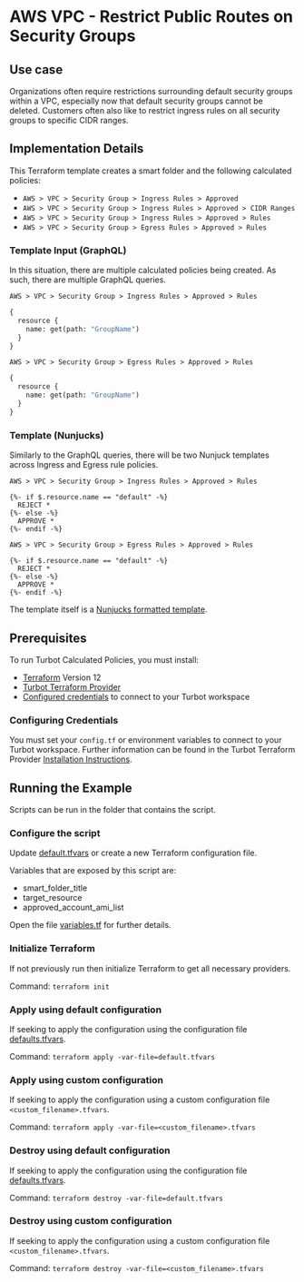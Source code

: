 # AWS VPC - Restrict Public Routes on Security Groups

## Use case

Organizations often require restrictions surrounding default security groups within a VPC, especially now that default security groups cannot be deleted. Customers
often also like to restrict ingress rules on all security groups to specific CIDR ranges.

## Implementation Details

This Terraform template creates a smart folder and the following calculated policies:

- `AWS > VPC > Security Group > Ingress Rules > Approved`
- `AWS > VPC > Security Group > Ingress Rules > Approved > CIDR Ranges`
- `AWS > VPC > Security Group > Ingress Rules > Approved > Rules`
- `AWS > VPC > Security Group > Egress Rules > Approved > Rules`



### Template Input (GraphQL)

In this situation, there are multiple calculated policies being created. As such, there are multiple GraphQL queries.

`AWS > VPC > Security Group > Ingress Rules > Approved > Rules`
```graphql
{   
  resource {
    name: get(path: "GroupName")
  }
}
```

`AWS > VPC > Security Group > Egress Rules > Approved > Rules`
```graphql
{   
  resource {
    name: get(path: "GroupName")
  }
}
```

### Template (Nunjucks)

Similarly to the GraphQL queries, there will be two Nunjuck templates across Ingress and Egress rule policies.

`AWS > VPC > Security Group > Ingress Rules > Approved > Rules`
```nunjucks
{%- if $.resource.name == "default" -%}
  REJECT *
{%- else -%}
  APPROVE *
{%- endif -%}
```

`AWS > VPC > Security Group > Egress Rules > Approved > Rules`
```nunjucks
{%- if $.resource.name == "default" -%}
  REJECT *
{%- else -%}
  APPROVE *
{%- endif -%}
```

The template itself is a [Nunjucks formatted template](https://mozilla.github.io/nunjucks/templating.html).

## Prerequisites

To run Turbot Calculated Policies, you must install:

- [Terraform](https://www.terraform.io) Version 12
- [Turbot Terraform Provider](https://turbot.com/v5/docs/reference/terraform/provider)
- [Configured credentials](https://turbot.com/v5/docs/reference/cli/installation) to connect to your Turbot workspace

### Configuring Credentials

You must set your `config.tf` or environment variables to connect to your Turbot workspace.
Further information can be found in the Turbot Terraform Provider [Installation Instructions](https://turbot.com/v5/docs/reference/terraform/provider).

## Running the Example

Scripts can be run in the folder that contains the script.

### Configure the script

Update [default.tfvars](default.tfvars) or create a new Terraform configuration file.

Variables that are exposed by this script are:

- smart_folder_title
- target_resource
- approved_account_ami_list

Open the file [variables.tf](variables.tf) for further details.

### Initialize Terraform

If not previously run then initialize Terraform to get all necessary providers.

Command: `terraform init`

### Apply using default configuration

If seeking to apply the configuration using the configuration file [defaults.tfvars](defaults.tfvars).

Command: `terraform apply -var-file=default.tfvars`

### Apply using custom configuration

If seeking to apply the configuration using a custom configuration file `<custom_filename>.tfvars`.

Command: `terraform apply -var-file=<custom_filename>.tfvars`

### Destroy using default configuration

If seeking to apply the configuration using the configuration file [defaults.tfvars](defaults.tfvars).

Command: `terraform destroy -var-file=default.tfvars`

### Destroy using custom configuration

If seeking to apply the configuration using a custom configuration file `<custom_filename>.tfvars`.

Command: `terraform destroy -var-file=<custom_filename>.tfvars`
